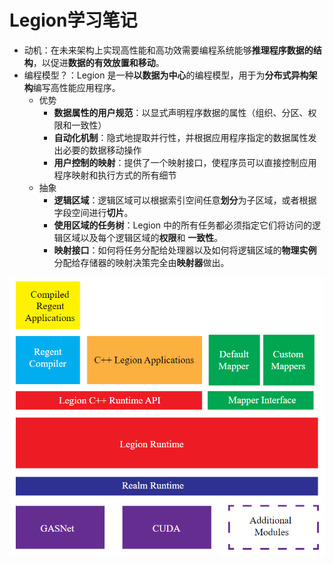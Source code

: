 # Legion学习笔记

- 动机：在未来架构上实现高性能和高功效需要编程系统能够**推理程序数据的结构**，以促进**数据的有效放置和移动**。
- 编程模型？：Legion 是一种**以数据为中心**的编程模型，用于为**分布式异构架构**编写高性能应用程序。
  - 优势
    - **数据属性的用户规范**：以显式声明程序数据的属性（组织、分区、权限和一致性）
    - **自动化机制**：隐式地提取并行性，并根据应用程序指定的数据属性发出必要的数据移动操作
    - **用户控制的映射**：提供了一个映射接口，使程序员可以直接控制应用程序映射和执行方式的所有细节
  - 抽象
    - **逻辑区域**：逻辑区域可以根据索引空间任意**划分**为子区域，或者根据字段空间进行**切片**。
    - **使用区域的任务树**：Legion 中的所有任务都必须指定它们将访问的逻辑区域以及每个逻辑区域的**权限**和 **一致性**。
    - **映射接口**：如何将任务分配给处理器以及如何将逻辑区域的**物理实例**分配给存储器的映射决策完全由**映射器**做出。

![image-20230710212439584](https://raw.githubusercontent.com/ailianligit/images/main/images/202308/20230803_1691033629.png)


